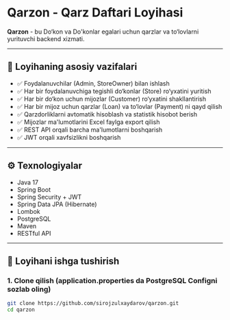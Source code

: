 # Qarzon - Qarz Daftari Loyihasi

**Qarzon** - bu Do‘kon va Do'konlar egalari uchun qarzlar va to‘lovlarni yurituvchi backend xizmati.

---

## 📌 Loyihaning asosiy vazifalari
- ✅ Foydalanuvchilar (Admin, StoreOwner) bilan ishlash
- ✅ Har bir foydalanuvchiga tegishli do‘konlar (Store) ro‘yxatini yuritish
- ✅ Har bir do‘kon uchun mijozlar (Customer) ro‘yxatini shakllantirish
- ✅ Har bir mijoz uchun qarzlar (Loan) va to‘lovlar (Payment) ni qayd qilish
- ✅ Qarzdorliklarni avtomatik hisoblash va statistik hisobot berish
- ✅ Mijozlar ma'lumotlarini Excel faylga export qilish
- ✅ REST API orqali barcha ma'lumotlarni boshqarish
- ✅ JWT orqali xavfsizlikni boshqarish

---

## ⚙ Texnologiyalar
- Java 17
- Spring Boot
- Spring Security + JWT
- Spring Data JPA (Hibernate)
- Lombok
- PostgreSQL
- Maven
- RESTful API
---

## 🚀 Loyihani ishga tushirish

### 1. Clone qilish (application.properties da PostgreSQL Configni sozlab oling)
```bash
git clone https://github.com/sirojzulxaydarov/qarzon.git
cd qarzon

